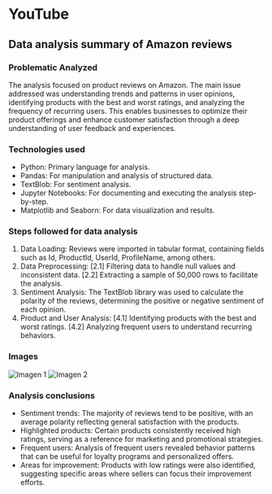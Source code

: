 # YouTube
## Data analysis summary of Amazon reviews
### Problematic Analyzed
The analysis focused on product reviews on Amazon. The main issue addressed was understanding trends and patterns in user opinions, identifying products with the best and worst ratings, and analyzing the frequency of recurring users. This enables businesses to optimize their product offerings and enhance customer satisfaction through a deep understanding of user feedback and experiences.

### Technologies used
- Python: Primary language for analysis.
- Pandas: For manipulation and analysis of structured data.
- TextBlob: For sentiment analysis.
- Jupyter Notebooks: For documenting and executing the analysis step-by-step.
- Matplotlib and Seaborn: For data visualization and results.
  
### Steps followed for data analysis
1. Data Loading: Reviews were imported in tabular format, containing fields such as Id, ProductId, UserId, ProfileName, among others.
2. Data Preprocessing: [2.1] Filtering data to handle null values and inconsistent data. [2.2] Extracting a sample of 50,000 rows to facilitate the analysis.
3. Sentiment Analysis: The TextBlob library was used to calculate the polarity of the reviews, determining the positive or negative sentiment of each opinion.
4. Product and User Analysis: [4.1] Identifying products with the best and worst ratings. [4.2] Analyzing frequent users to understand recurring behaviors.

### Images
![Imagen 1](https://github.com/sdforero/YouTube/blob/main/1.%20Products%20positives%20reviews.png)
![Imagen 2](https://github.com/sdforero/YouTube/blob/main/2.%20Relation%20between%20quantity%20and%20score%20freq.png)


### Analysis conclusions
- Sentiment trends: The majority of reviews tend to be positive, with an average polarity reflecting general satisfaction with the products.
- Highlighted products: Certain products consistently received high ratings, serving as a reference for marketing and promotional strategies.
- Frequent users: Analysis of frequent users revealed behavior patterns that can be useful for loyalty programs and personalized offers.
- Areas for improvement: Products with low ratings were also identified, suggesting specific areas where sellers can focus their improvement efforts.
